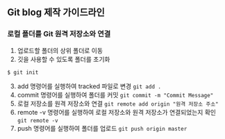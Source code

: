## Git blog 제작 가이드라인

### 로컬 폴더를 Git 원격 저장소와 연결

1. 업로드할 폴더의 상위 폴더로 이동
2. 깃을 사용할 수 있도록 폴더를 초기화

`$ git init`

3. add 명령어를 실행하여 tracked 파일로 변경
`git add .` 
4. commit 명령어를 실행하여 폴더를 커밋
`git commit -m "Commit Message"`
5. 로컬 저장소를 원격 저장소와 연결
`git remote add origin "원격 저장소 주소"`
6. remote -v 명령어를 실행하여 로컬 저장소와 원격 저장소가 연결되었는지 확인
`git remote -v`
7. push 명령어를 실행하여 폴더를 업로드
`git push origin master`
 